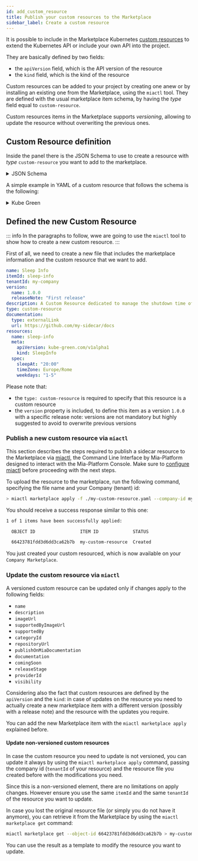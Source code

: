```yaml
---
id: add_custom_resource
title: Publish your custom resources to the Marketplace
sidebar_label: Create a custom resource
---
```


It is possible to include in the Marketplace Kubernetes [custom resources](/console/design-your-projects/custom-resources.md) to extend the Kubernetes API or include your own API into the project.

They are basically defined by two fields:

- the `apiVersion` field, which is the API version of the resource
- the `kind` field, which is the kind of the resource

Custom resources can be added to your project by creating one anew or by installing an existing one from the Marketplace, using the `miactl` tool. They are defined with the usual marketplace item schema, by having the _type_ field equal to `custom-resource`.

Custom resources items in the Marketplace supports _versioning_, allowing to update the resource without overwriting the previous ones.

## Custom Resource definition

Inside the panel there is the JSON Schema to use to create a resource with _type_ `custom-resource` you want to add to the marketplace.

<details><summary>JSON Schema</summary>
<p>

```json
{
    "type": "object",
    "additionalProperties": false,
    "properties": {
    "name": {
        "type": "string"
    },
    "generator": {
        "type": "object",
        "properties": {
        "type": {
            "type": "string",
            "enum": ["template"]
        },
        "configurationBaseFolder": {
            "type": "string"
        },
        "templates": {
            "type": "array",
            "items": {
                "type": "object",
                "properties": {
                    "template": {
                        "type": "string"
                    },
                    "name": {
                        "type": "string"
                    },
                    "fileExtension": {
                        "type": "string",
                        "description": "The extension of the file to generate. If not set, default is .yml"
                    },
                    "folderName": {
                        "type": "string",
                        "description": "The name of the folder where the file will be created, below the configurationBaseFolder"
                    }
                },
                "required": [
                    "template",
                    "name"
                ]
            }
        }
        },
        "required": ["type", "templates"]
    },
    "meta": {
        "type": "object",
        "properties": {
            "kind": {
                "type": "string"
            },
            "apiVersion": {
                "type": "string"
            }
        }
    },
    "spec": {
        "type": "object"
    },
    "attributes": {
        "type": "object",
        "description": "Attributes to be used to generate the form to manage the custom resource",
        "additionalProperties": {
        "type": "object",
        "properties": {
            "type": {
                "type": "string",
                "enum": [
                    "input"
                ]
            }
        }
        }
    },
    "service": {
        "type": "object",
        "properties": {
        "archive": {
            "type": "string"
        }
        }
    },
    "labels": {
        "type": "array",
        "items": {
        "type": "object",
        "properties": {
            "name": {
                "type": "string"
            },
            "value": {
                "type": "string"
            }
        }
        }
    },
    "annotations": {
        "type": "array",
        "items": {
        "type": "object",
        "properties": {
            "name": {
                "type": "string"
            },
            "value": {
                "type": "string"
            }
        }
        }
    }
    }
}
```

</p>
</details>

A simple example in YAML of a custom resource that follows the schema is the following:

<details>
<summary>Kube Green</summary>
<p>

```yaml
name: sleepInfo
  meta:
    apiVersion: kube-green.com/v1alpha1
    kind: SleepInfo
  spec:
    sleepAt: "20:00"
    timeZone: Europe/Rome
    weekdays: "1-5"
```

</p>
</details>

## Defined the new Custom Resource

::: info
In the paragraphs to follow, wwe are going to use the `miactl` tool to show how to create a new custom resource.
:::

First of all, we need to create a new file that includes the marketplace information and the custom resource that we want to add.

```yaml
name: Sleep Info
itemId: sleep-info
tenantId: my-company
version:
  name: 1.0.0
  releaseNote: "First release"
description: A Custom Resource dedicated to manage the shutdown time of the application
type: custom-resource
documentation:
  type: externalLink
  url: https://github.com/my-sidecar/docs
resources:
  name: sleep-info
  meta:
    apiVersion: kube-green.com/v1alpha1
    kind: SleepInfo
  spec:
    sleepAt: "20:00"
    timeZone: Europe/Rome
    weekdays: "1-5"
```

Please note that:

- the `type: custom-resource` is required to specify that this resource is a custom resource
- the `version` property is included, to define this item as a version `1.0.0` with a specific release note: versions are not mandatory but highly suggested to avoid to overwrite previous versions

### Publish a new custom resource via `miactl`

This section describes the steps required to publish a sidecar resource to the Marketplace via [miactl](/cli/miactl/10_overview.md), the Command Line Interface by Mia-Platform designed to interact with the Mia-Platform Console. Make sure to [configure miactl](/cli/miactl/20_setup.md) before proceeding with the next steps.

To upload the resource to the marketplace, run the following command, specifying the file name and your Company (tenant) id:

```bash
> miactl marketplace apply -f ./my-custom-resource.yaml --company-id my-company
```

You should receive a success response similar to this one:

```bash
1 of 1 items have been successfully applied:

  OBJECT ID                 ITEM ID             STATUS   

  66423781fdd3d6dd3ca62b7b  my-custom-resource  Created 
```

You just created your custom resourced, which is now available on your `Company Marketplace`.

### Update the custom resource via `miactl`

A versioned custom resource can be updated only if changes apply to the following fields:

- `name`
- `description`
- `imageUrl`
- `supportedByImageUrl`
- `supportedBy`
- `categoryId`
- `repositoryUrl`
- `publishOnMiaDocumentation`
- `documentation`
- `comingSoon`
- `releaseStage`
- `providerId`
- `visibility`

Considering also the fact that custom resources are defined by the `apiVersion` and the `kind`: in case of updates on the resource you need to actually create a new marketplace item with a different version (possibly with a release note) and the resource with the updates you require.

You can add the new Marketplace item with the `miactl marketplace apply` explained before.

#### Update non-versioned custom resources

In case the custom resource you need to update is not versioned, you can update it always by using the `miactl marketplace apply` command, passing the company id (`tenantId` of your resource) and the resource file you created before with the modifications you need.

Since this is a non-versioned element, there are no limitations on apply changes. However ensure you use the same `itemId` and the same `tenantId` of the resource you want to update.

In case you lost the original resource file (or simply you do not have it anymore), you can retrieve it from the Marketplace by using the `miactl marketplace get` command:

```bash
miactl marketplace get --object-id 66423781fdd3d6dd3ca62b7b > my-custom-resource.yaml
```

You can use the result as a template to modify the resource you want to update.

